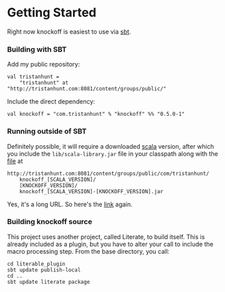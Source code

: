 Getting Started
===============

Right now knockoff is easiest to use via [sbt][].


### Building with SBT

Add my public repository:

	val tristanhunt =
		"tristanhunt" at "http://tristanhunt.com:8081/content/groups/public/"

Include the direct dependency:

    val knockoff = "com.tristanhunt" % "knockoff" %% "0.5.0-1"


### Running outside of SBT

Definitely possible, it will require a downloaded [scala][] version, after which you
include the `lib/scala-library.jar` file in your classpath along with the [file][1] at

	http://tristanhunt.com:8081/content/groups/public/com/tristanhunt/
		knockoff_[SCALA_VERSION]/
		[KNOCKOFF_VERSION]/
		knockoff_[SCALA_VERSION]-[KNOCKOFF_VERSION].jar

Yes, it's a long URL. So here's the [link][1] again.

### Building knockoff source

This project uses another project, called Literate, to build itself. This is already
included as a plugin, but you have to alter your call to include the macro
processing step. From the base directory, you call:

	cd literable_plugin
	sbt update publish-local
	cd ..
    sbt update literate package


[1]: http://tristanhunt.com:8081/content/groups/public/com/tristanhunt/knockoff_2.7.6/0.5.0-1/knockoff_2.7.6-0.5.0-1.jar
[sbt]: http://code.google.com/p/simple-build-tool/
[scala]: http://www.scala-lang.org